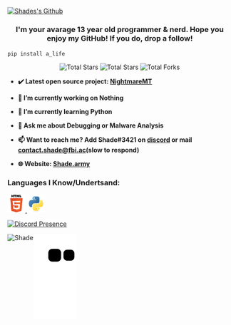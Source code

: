 <a href="https://shade.army" target="_blank"> <img src="https://cdn.discordapp.com/attachments/939231338077249577/958902327564185620/shadebannr2.gif?size=4096" alt="Shades's Github"/></a>
<h3 align="center">I'm your avarage 13 year old programmer & nerd. Hope you enjoy my GitHub! If you do, drop a follow!</h3>

```sh-session
pip install a_life
```

<p align="center">
<img src="https://komarev.com/ghpvc/?username=Shade3421&label=Total%20Views&color=b700bf&style=flat" alt="Total Stars" />
<img src="https://img.shields.io/badge/dynamic/json?&label=Total%20Stars&color=ff0000&style=flat&style=for-the-badge&query=%24.stars&url=https://api.github-star-counter.workers.dev/user/Shade3421" alt="Total Stars" ></a>
<img src="https://img.shields.io/badge/dynamic/json?&label=Total%20Forks&color=ff7700&style=flat&style=for-the-badge&query=%24.forks&url=https://api.github-star-counter.workers.dev/user/Shade3421" alt="Total Forks"></a> </p>

- **✔️ Latest open source project: [NightmareMT](https://github.com/Shade3421/Nightmare-MultiTool)**

- **🔭 I’m currently working on Nothing**

- **🌱 I’m currently learning Python**

- **💬 Ask me about Debugging or Malware Analysis**

- **📫 Want to reach me? Add Shade#3421 on [discord](https://shade.army) or mail contact.shade@fbi.ac(slow to respond)**

- **🌐 Website: [Shade.army](https://shade.army)**

<h3 align="left">Languages I Know/Undertsand:</h3>
<p align="left"> <a href="https://www.w3.org/html/" target="_blank" rel="noreferrer"> <img src="https://raw.githubusercontent.com/devicons/devicon/master/icons/html5/html5-original-wordmark.svg" alt="html5" width="40" height="40"/> </a> <a href="https://www.python.org" target="_blank" rel="noreferrer"> <img src="https://raw.githubusercontent.com/devicons/devicon/master/icons/python/python-original.svg" alt="python" width="40" height="40"/> </a> </p>



[![Discord Presence](https://lanyard.cnrad.dev/api/893896965820149780)](https://discord.com/users/893896965820149780)

</a><img align="left" src="https://github-readme-stats.vercel.app/api/top-langs?username=shade3421&count_private=true&hide=procfile&theme=dark&border_color=000000&cache_seconds=1800&layout=compact&langs_count=10&custom_title=Most Used Coding Languages" alt="Shade" /> </p>


<img align="center" src="https://github.com/rafaballerini/rafaballerini/blob/output/github-contribution-grid-snake.svg" alt="Snook hehe"/>
